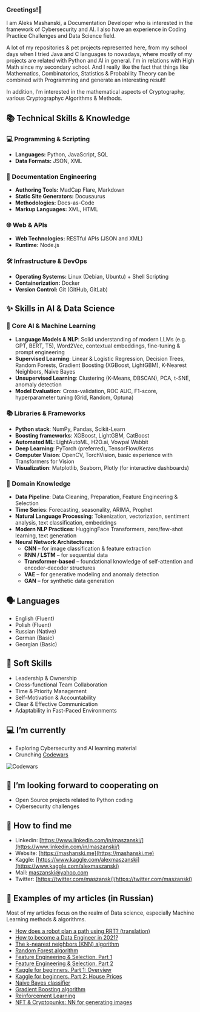 ### Greetings!👋

I am Aleks Mashanski, a Documentation Developer who is interested in the framework of Cybersecurity and AI. I also have an experience in Coding Practice Challenges and Data Science field.

A lot of my repositories & pet projects represented here, from my school days when I tried Java and C languages to nowadays, where mostly of my projects are related with Python and AI in general.
I'm in relations with High Math since my secondary school. And I really like the fact that things like Mathematics, Combinatorics, Statistics & Probability Theory can be combined with Programming and generate an interesting result!

In addition, I’m interested in the mathematical aspects of Cryptography, various Cryptographyc Algorithms & Methods.


## 📚 Technical Skills & Knowledge

### 💻 Programming & Scripting
- **Languages:** Python, JavaScript, SQL
- **Data Formats:** JSON, XML

### 💾 Documentation Engineering
- **Authoring Tools:** MadCap Flare, Markdown
- **Static Site Generators:** Docusaurus
- **Methodologies:** Docs-as-Code
- **Markup Languages:** XML, HTML

### 🌐 Web & APIs
- **Web Technologies:** RESTful APIs (JSON and XML)
- **Runtime:** Node.js

### 🛠️ Infrastructure & DevOps  
- **Operating Systems:** Linux (Debian, Ubuntu) + Shell Scripting
- **Containerization:** Docker  
- **Version Control:** Git (GitHub, GitLab) 


## ✨ Skills in AI & Data Science

### 🧠 Core AI & Machine Learning
- **Language Models & NLP**: Solid understanding of modern LLMs (e.g. GPT, BERT, T5), Word2Vec, contextual embeddings, fine-tuning & prompt engineering  
- **Supervised Learning**: Linear & Logistic Regression, Decision Trees, Random Forests, Gradient Boosting (XGBoost, LightGBM), K-Nearest Neighbors, Naive Bayes  
- **Unsupervised Learning**: Clustering (K-Means, DBSCAN), PCA, t-SNE, anomaly detection  
- **Model Evaluation**: Cross-validation, ROC AUC, F1-score, hyperparameter tuning (Grid, Random, Optuna)

### 📚 Libraries & Frameworks
- **Python stack**: NumPy, Pandas, Scikit-Learn  
- **Boosting frameworks**: XGBoost, LightGBM, CatBoost  
- **Automated ML**: LightAutoML, H2O.ai, Vowpal Wabbit  
- **Deep Learning**: PyTorch (preferred), TensorFlow/Keras  
- **Computer Vision**: OpenCV, TorchVision, basic experience with Transformers for Vision  
- **Visualization**: Matplotlib, Seaborn, Plotly (for interactive dashboards)

### 🤖 Domain Knowledge
- **Data Pipeline**: Data Cleaning, Preparation, Feature Engineering & Selection  
- **Time Series**: Forecasting, seasonality, ARIMA, Prophet  
- **Natural Language Processing**: Tokenization, vectorization, sentiment analysis, text classification, embeddings  
- **Modern NLP Practices**: HuggingFace Transformers, zero/few-shot learning, text generation  
- **Neural Network Architectures**:  
  - **CNN** – for image classification & feature extraction  
  - **RNN / LSTM** – for sequential data  
  - **Transformer-based** – foundational knowledge of self-attention and encoder-decoder structures  
  - **VAE** – for generative modeling and anomaly detection  
  - **GAN** – for synthetic data generation

## 🗣️ Languages
- English (Fluent)
- Polish (Fluent)
- Russian (Native)
- German (Basic)
- Georgian (Basic)

## 🌟 Soft Skills
- Leadership & Ownership  
- Cross-functional Team Collaboration  
- Time & Priority Management  
- Self-Motivation & Accountability  
- Clear & Effective Communication  
- Adaptability in Fast-Paced Environments


## 💻 I’m currently

- Exploring Cybersecurity and AI learning material
- Crunching [Codewars](https://www.codewars.com/users/Metroproxyn)

![Codewars](https://github.r2v.ch/codewars?user=Metroproxyn)



## 🤝 I’m looking forward to cooperating on
- Open Source projects related to Python coding
- Cybersecurity challenges

## 🔎 How to find me

- Linkedin: [https://www.linkedin.com/in/maszanski/](https://www.linkedin.com/in/maszanski/)
- Website: [https://mashanski.me](https://mashanski.me)
- Kaggle: [https://www.kaggle.com/alexmaszanski](https://www.kaggle.com/alexmaszanski)
- Mail: [maszanski@yahoo.com](mailto:maszanski@yahoo.com)
- Twitter: [https://twitter.com/maszanski](https://twitter.com/maszanski)

## 📑 Examples of my articles (in Russian)
Most of my articles focus on the realm of Data science, especially Machine Learning methods & algorithms.

- [How does a robot plan a path using RRT? (translation)](https://proglib.io/p/planirovanie-marshruta-robotom-pri-pomoshchi-rrt-2021-06-08)
- [How to become a Data Engineer in 2021?](https://proglib.io/p/kak-stat-data-inzhenerom-v-2021-godu-2021-07-25)
- [The k-nearest neighbors (KNN) algorithm](https://proglib.io/p/metod-k-blizhayshih-sosedey-k-nearest-neighbour-2021-07-19)
- [Random Forest algorithm](https://proglib.io/p/mashinnoe-obuchenie-dlya-nachinayushchih-algoritm-sluchaynogo-lesa-random-forest-2021-08-12)
- [Feature Engineering & Selection. Part 1](https://proglib.io/p/postroenie-i-otbor-priznakov-chast-1-feature-engineering-2021-09-15)
- [Feature Engineering & Selection. Part 2](https://proglib.io/p/postroenie-i-otbor-priznakov-chast-2-feature-selection-2021-09-25)
- [Kaggle for beginners. Part 1: Overview](https://proglib.io/p/kaggle-za-30-minut-prakticheskoe-rukovodstvo-dlya-nachinayushchih-2021-09-17)
- [Kaggle for beginners. Part 2: House Prices](https://proglib.io/p/kaggle-za-30-minut-razbiraemsya-s-sorevnovaniem-house-prices-2021-09-28)
- [Naive Bayes classifier](https://proglib.io/p/izuchaem-naivnyy-bayesovskiy-algoritm-klassifikacii-dlya-mashinnogo-obucheniya-2021-11-12)
- [Gradient Boosting algorithm](https://proglib.io/p/reshaem-zadachi-mashinnogo-obucheniya-s-pomoshchyu-algoritma-gradientnogo-bustinga-2021-11-25)
- [Reinforcement Learning](https://proglib.io/p/chto-takoe-obuchenie-s-podkrepleniem-i-kak-ono-rabotaet-obyasnyaem-na-prostyh-primerah)
- [NFT & Cryptopunks: NN for generating images](https://proglib.io/p/nft-i-kriptopanki-pishem-neyroset-dlya-ih-generacii-2022-01-18)
